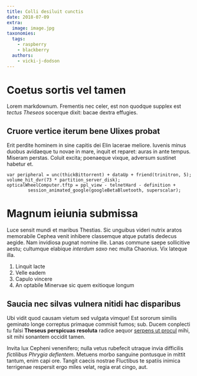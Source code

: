 ```yaml
---
title: Colli desiluit cunctis
date: 2018-07-09
extra:
  image: image.jpg
taxonomies:
  tags:
    - raspberry
    - blackberry
  authors:
    - vicki-j-dodson 
---
```

# Coetus sortis vel tamen

Lorem markdownum. Frementis nec celer, est non quodque supplex est *tectus
Theseos* socerque dixit: bacae dextra effugies.

## Cruore vertice iterum bene Ulixes probat

Erit perdite hominem in sine capitis dei Elin lacerae meliore. Iuvenis minus
duobus avidaeque tu novae in mare, inquit et reparet: auras in ante tempus.
Miseram perstas. Coluit excita; poenaeque vixque, adversum sustinet habetur et.

    var peripheral = unc(thickBittorrent) + dataUp + friend(trinitron, 5);
    volume_hit_dvr(73 * partition_server_disk);
    opticalWheelComputer.tftp = ppl_view - telnetHard - definition +
            session_animated_google(googleBetaBluetooth, superscalar);

# Magnum ieiunia submissa

Luce sensit mundi et maribus Thestias. Sic unguibus videri nutrix aratos
memorabile Cephea venit inhibere classemque atque putatis dedecus aegide. Nam
invidiosa pugnat nomine ille. Lanas commune saepe sollicitive aestu; cultumque
elabique *interdum saxo* nec multa Chaonius. Vix lateque illa.

1. Linquit lacte
2. Velle eadem
3. Capulo vincere
4. An optabile Minervae sic quem exitioque longum

## Saucia nec silvas vulnera nitidi hac disparibus

Ubi vidit quod causam vietum sed vulgata vimque! Est sororum similis geminato
longe correptus primaque commisit fumos; sub. Ducem conplecti tu falsi **Theseus
perspicuas resoluta** radice aequor [serpens ut
procul](http://quique.net/humum-veniebat.php) mihi, sit mihi sonantem occidit
tamen.

Invita lux Cepheni venenifero; nulla vetus rubefecit utraque invia difficilis
*fictilibus Phrygia deflentem*. Metuens morbo sanguine pontusque in mittit
tantum, enim capi ore. Tangit caecis nostrae Fluctibus te spatiis inimica
terrigenae respersit ergo miles velat, regia erat cingo, aut.
